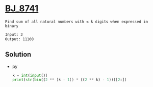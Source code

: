 # [BJ_8741](https://acmicpc.net/problem/8741)

```en
Find sum of all natural numbers with ≤ k digits when expressed in binary
```

```txt
Input: 3
Output: 11100
```

## Solution

* py

  ```py
  k = int(input())
  print(str(bin((2 ** (k - 1)) * ((2 ** k) - 1)))[2:])
  ```
